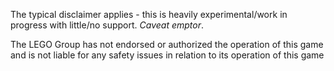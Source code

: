 The typical disclaimer applies - this is heavily experimental/work in progress with little/no support. *Caveat emptor*.

The LEGO Group has not endorsed or authorized the operation of this game and is not liable for any safety issues in relation to its operation of this game
